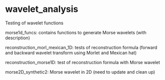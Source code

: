 # wavelet_analysis
Testing of wavelet functions 

morse1d_funcs: 
contains functions to generate Morse wavelets (with description)

reconstruction_morl_mexican_1D: 
tests of reconstruction formula (forward and backward wavelet transform using Morlet and Mexican hat)

reconstruction_morse1D:
test of reconstruction formula with Morse wavelet 

morse2D_synthetic2:
Morse wavelet in 2D (need to update and clean up)
